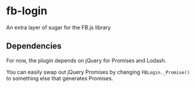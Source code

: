 # fb-login
An extra layer of sugar for the FB.js library

## Dependencies
For now, the plugin depends on jQuery for Promises and Lodash.

You can easily swap out jQuery Promises by changing `FBLogin._Promise()`
to something else that generates Promises.

